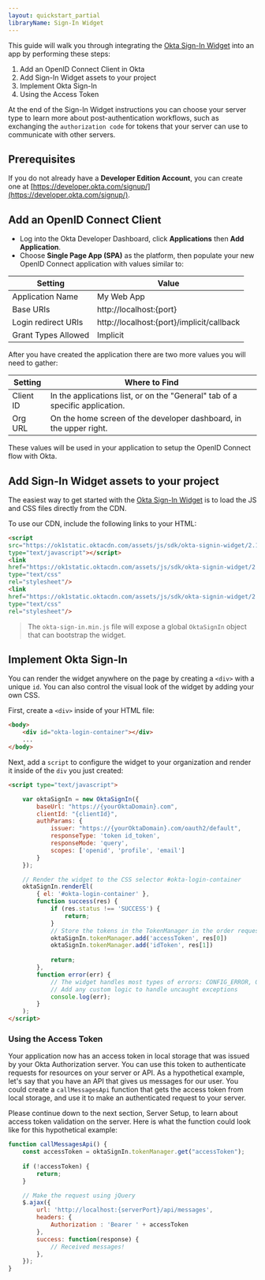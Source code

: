 ```yaml
---
layout: quickstart_partial
libraryName: Sign-In Widget
---
```


This guide will walk you through integrating the [Okta Sign-In Widget](https://github.com/okta/okta-signin-widget) into an app by performing these steps:

1. Add an OpenID Connect Client in Okta
2. Add Sign-In Widget assets to your project
3. Implement Okta Sign-In
4. Using the Access Token

At the end of the Sign-In Widget instructions you can choose your server type to learn more about post-authentication workflows, such as exchanging the `authorization code` for tokens that your server can use to communicate with other servers.

## Prerequisites
If you do not already have a **Developer Edition Account**, you can create one at [https://developer.okta.com/signup/](https://developer.okta.com/signup/).

## Add an OpenID Connect Client
* Log into the Okta Developer Dashboard, click **Applications** then **Add Application**.
* Choose **Single Page App (SPA)** as the platform, then populate your new OpenID Connect application with values similar to:

| Setting             | Value                                                 |
| ------------------- | ----------------------------------------------------- |
| Application Name    | My Web App                                            |
| Base URIs           | http://localhost:{port}                               |
| Login redirect URIs | http://localhost:{port}/implicit/callback             |
| Grant Types Allowed | Implicit                                              |

After you have created the application there are two more values you will need to gather:

| Setting       | Where to Find                                                                  |
| ------------- | ------------------------------------------------------------------------------ |
| Client ID     | In the applications list, or on the "General" tab of a specific application.    |
| Org URL       | On the home screen of the developer dashboard, in the upper right.             |


These values will be used in your application to setup the OpenID Connect flow with Okta.

## Add Sign-In Widget assets to your project

The easiest way to get started with the [Okta Sign-In Widget](https://github.com/okta/okta-signin-widget) is to load the JS and CSS files directly from the CDN.

To use our CDN, include the following links to your HTML:
```html
<script
src="https://ok1static.oktacdn.com/assets/js/sdk/okta-signin-widget/2.1.0/js/okta-sign-in.min.js"
type="text/javascript"></script>
<link
href="https://ok1static.oktacdn.com/assets/js/sdk/okta-signin-widget/2.1.0/css/okta-sign-in.min.css"
type="text/css"
rel="stylesheet"/>
<link
href="https://ok1static.oktacdn.com/assets/js/sdk/okta-signin-widget/2.1.0/css/okta-theme.css"
type="text/css"
rel="stylesheet"/>
```

> The `okta-sign-in.min.js` file will expose a global `OktaSignIn` object that can bootstrap the widget.

## Implement Okta Sign-In

You can render the widget anywhere on the page by creating a `<div>` with a unique `id`.  You can also control the visual look of the widget by adding your own CSS.

First, create a `<div>` inside of your HTML file:

```html
<body>
    <div id="okta-login-container"></div>
    ...
</body>
```

Next, add a `script` to configure the widget to your organization and render it inside of the `div` you just created:
```html
<script type="text/javascript">

    var oktaSignIn = new OktaSignIn({
        baseUrl: "https://{yourOktaDomain}.com",
        clientId: "{clientId}",
        authParams: {
            issuer: "https://{yourOktaDomain}.com/oauth2/default",
            responseType: 'token id_token',
            responseMode: 'query',
            scopes: ['openid', 'profile', 'email']
        }
    });

    // Render the widget to the CSS selector #okta-login-container
    oktaSignIn.renderEl(
        { el: '#okta-login-container' },
        function success(res) {
            if (res.status !== 'SUCCESS') {
                return;
            }
            // Store the tokens in the TokenManager in the order requested
            oktaSignIn.tokenManager.add('accessToken', res[0])
            oktaSignIn.tokenManager.add('idToken', res[1])
            
            return;
        },
        function error(err) {
            // The widget handles most types of errors: CONFIG_ERROR, OAUTH_ERROR, etc
            // Add any custom logic to handle uncaught exceptions
            console.log(err);
        }
    );
</script>
```

### Using the Access Token

Your application now has an access token in local storage that was issued by your Okta Authorization server. You can use this token to authenticate requests for resources on your server or API. As a hypothetical example, let's say that you have an API that gives us messages for our user.  You could create a `callMessagesApi` function that gets the access token from local storage, and use it to make an authenticated request to your server.

Please continue down to the next section, Server Setup, to learn about access token validation on the server.  Here is what the function could look like for this hypothetical example:

```javascript
function callMessagesApi() {
    const accessToken = oktaSignIn.tokenManager.get("accessToken");
    
    if (!accessToken) {
        return;
    }

    // Make the request using jQuery
    $.ajax({
        url: 'http://localhost:{serverPort}/api/messages',
        headers: {
            Authorization : 'Bearer ' + accessToken
        },
        success: function(response) {
            // Received messages!
        },
    });
}
```